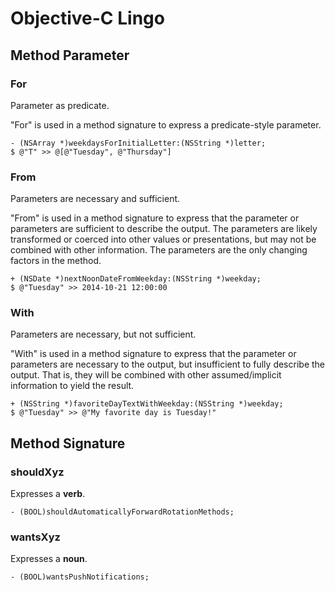 # Objective-C Lingo

## Method Parameter

### For

Parameter as predicate.

"For" is used in a method signature to express a predicate-style parameter.

    - (NSArray *)weekdaysForInitialLetter:(NSString *)letter;
    $ @"T" >> @[@"Tuesday", @"Thursday"]

### From

Parameters are necessary and sufficient.

"From" is used in a method signature to express that the parameter or parameters are sufficient to describe the output. The parameters are likely transformed or coerced into other values or presentations, but may not be combined with other information. The parameters are the only changing factors in the method.

    + (NSDate *)nextNoonDateFromWeekday:(NSString *)weekday;
    $ @"Tuesday" >> 2014-10-21 12:00:00

### With

Parameters are necessary, but not sufficient.

"With" is used in a method signature to express that the parameter or parameters are necessary to the output, but insufficient to fully describe the output. That is, they will be combined with other assumed/implicit information to yield the result.

    + (NSString *)favoriteDayTextWithWeekday:(NSString *)weekday;
    $ @"Tuesday" >> @"My favorite day is Tuesday!"

## Method Signature

### shouldXyz

Expresses a **verb**.

    - (BOOL)shouldAutomaticallyForwardRotationMethods;

### wantsXyz

Expresses a **noun**.

    - (BOOL)wantsPushNotifications;
